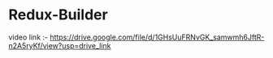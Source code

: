 # Redux-Builder

video link :- https://drive.google.com/file/d/1GHsUuFRNvGK_samwmh6JftR-n2A5ryKf/view?usp=drive_link
